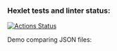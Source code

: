 ### Hexlet tests and linter status:
[![Actions Status](https://github.com/IvanTheF/frontend-project-46/workflows/hexlet-check/badge.svg)](https://github.com/IvanTheF/frontend-project-46/actions)

Demo comparing JSON files:
<script async id="asciicast-dOioQyw0wv6JkVIj6klwzJiuU" src="https://asciinema.org/a/dOioQyw0wv6JkVIj6klwzJiuU.js"></script>
